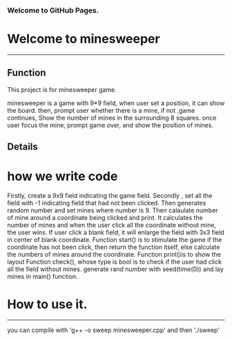 ### Welcome to GitHub Pages.
# Welcome to minesweeper 
-----------------------------------------------------------------------------------------------
## Function
This project is for minesweeper game. 

minesweeper is a game with 9*9 field, when user set a position, it can show the board.
then, prompt user whether there is a mine, if not ,game continues, Show the number of mines in the surrounding 8 squares.
once user focus the mine, prompt game over, and show the position of mines.
## Details
# how we write code
Firstly, create a 9x9 field indicating the game field. 
Secondly , set all the field with -1 indicating field that had not been clicked.
Then  generates random number and set mines where number is 9. 
Then calaulate number of mine around a coordinate being clicked and print.
It calculates the number of mines and when the user click all the coordinate without mine, the user wins.
If user click a blank field, it will enlarge the field with 3x3 field in center of blank coordinate.
Function start() is to stimulate the game if the coordinate has not been click, then return the function itself,
else calculate the numbers of mines around the coordinate.
Function print()is to show the layout 
Function check(), whose type is bool is to check if the user had click all the field without mines.
 generate rand number with seed(time(0)) and lay mines in main() function.

# How to use it.
------------------------------------------------------------------------------------------------
you can compile with 'g++ -o sweep minesweeper.cpp' and then './sweep'

